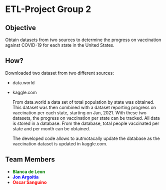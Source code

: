 # ETL-Project Group 2
## Objective
Obtain datasets from two sources to determine the progress on vaccination against COVID-19 for each state in the United States. 

## How?
Downloaded two dataset from two different sources:
* data.world
* kaggle.com

    From data.world a data set of total population by state was obtained. This dataset was then combined with a dataset reporting progress on vaccination per each state, starting on Jan, 2021. With these two datasets, the progress on vaccination per state can be tracked. All data is stored in a database. From the database, total people vaccinated per state and per month can be obtained. 

    The developed code allows to autmotacally update the database as the vaccination dataset is updated in kaggle.com. 

## Team Members

* <span style="color:green"> **Blanca de Leon** 
* <span style="color:blue"> **Jon Argoitia** 
* <span style="color:red">**Oscar Sanguino** 
